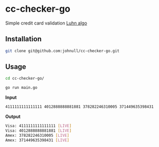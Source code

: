 # cc-checker-go

Simple credit card validation [Luhn algo](http://en.wikipedia.org/wiki/Luhn_algorithm)

## Installation
```bash
git clone git@github.com:johnull/cc-checker-go.git
```
## Usage
```bash
cd cc-checker-go/
```
```bash
go run main.go
```
**Input**
```bash
4111111111111111 4012888888881881 378282246310005 371449635398431
```
**Output**
```bash
Visa: 4111111111111111 [LIVE]
Visa: 4012888888881881 [LIVE]
Amex: 378282246310005 [LIVE]
Amex: 371449635398431 [LIVE]
```



